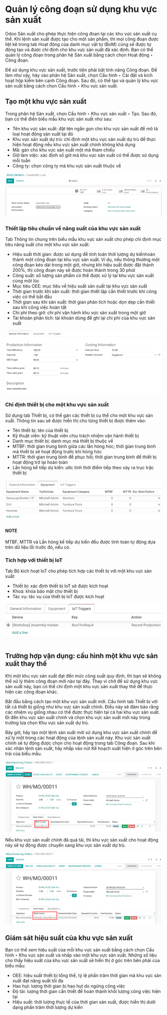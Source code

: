 # Quản lý công đoạn sử dụng khu vực sản xuất

Odoo Sản xuất cho phép thực hiện công đoạn tại các khu vực sản xuất cụ thể. Khi lệnh sản xuất được tạo cho một sản phẩm, thì mọi công đoạn được liệt kê trong tab Hoạt động của danh mục vật tư (BoM) cũng sẽ được tự động tạo và được chỉ định cho khu vực sản xuất đã xác định. Bạn có thể quản lý công đoạn trong phân hệ Sản xuất bằng cách chọn Hoạt động ‣ Công đoạn.

Để sử dụng khu vực sản xuất, trước tiên phải bật tính năng Công đoạn. Để làm như vậy, hãy vào phân hệ Sản xuất, chọn Cấu hình ‣ Cài đặt và kích hoạt hộp kiểm bên cạnh Công đoạn. Sau đó, có thể tạo và quản lý khu vực sản xuất bằng cách chọn Cấu hình ‣ Khu vực sản xuất.

## Tạo một khu vực sản xuất

Trong phân hệ Sản xuất, chọn Cấu hình ‣ Khu vực sản xuất ‣ Tạo. Sau đó, bạn có thể điền biểu mẫu khu vực sản xuất như sau:

- Tên khu vực sản xuất: đặt tên ngắn gọn cho khu vực sản xuất để mô tả loại hoạt động sản xuất tại đó
- Khu vực sản xuất dự trù: chỉ định một khu vực sản xuất dự trù để thực hiện hoạt động nếu khu vực sản xuất chính không khả dụng
- Mã: gán cho khu vực sản xuất một mã tham chiếu
- Giờ làm việc: xác định số giờ mà khu vực sản xuất có thể được sử dụng mỗi tuần
- Công ty: chọn công ty mà khu vực sản xuất thuộc về

![Ví dụ về biểu mẫu khu vực sản xuất được cấu hình đầy đủ.](../../../../_images/work-center-form.png)

<a id="manufacturing-management-using-work-centers-wc-setup"></a>

### Thiết lập tiêu chuẩn về năng suất của khu vực sản xuất

Tab Thông tin chung trên biểu mẫu khu vực sản xuất cho phép chỉ định mục tiêu năng suất cho một khu vực sản xuất:

- Hiệu suất thời gian: được sử dụng để tính toán thời lượng dự kiến ​​hoàn thành một công đoạn tại khu vực sản xuất. Ví dụ, nếu thông thường một công đoạn kéo dài trong một giờ, nhưng khi hiệu suất được đặt thành 200%, thì công đoạn này sẽ được hoàn thành trong 30 phút
- Công suất: số lượng sản phẩm có thể được xử lý tại khu vực sản xuất cùng một lúc
- Mục tiêu OEE: mục tiêu về hiệu suất sản xuất tại khu vực sản xuất
- Thời gian trước khi sản xuất: thời gian thiết lập cần thiết trước khi công việc có thể bắt đầu
- Thời gian sau khi sản xuất: thời gian phân tích hoặc dọn dẹp cần thiết sau khi công việc hoàn tất
- Chi phí theo giờ: chi phí vận hành khu vực sản xuất trong một giờ
- Tài khoản phân tích: tài khoản dùng để ghi lại chi phí của khu vực sản xuất

![Tab thông tin chung của biểu mẫu khu vực sản xuất.](../../../../_images/work-center-general-information.png)

### Chỉ định thiết bị cho một khu vực sản xuất

Sử dụng tab Thiết bị, có thể gán các thiết bị cụ thể cho một khu vực sản xuất. Thông tin sau sẽ được hiển thị cho từng thiết bị được thêm vào:

- Tên thiết bị: tên của thiết bị
- Kỹ thuật viên: kỹ thuật viên chịu trách nhiệm vận hành thiết bị
- Danh mục thiết bị: danh mục mà thiết bị thuộc về
- MTBF: thời gian trung bình giữa các lần hỏng hóc; thời gian trung bình mà thiết bị sẽ hoạt động trước khi hỏng hóc
- MTTR: thời gian trung bình để phục hồi; thời gian trung bình để thiết bị hoạt động trở lại hoàn toàn
- Lần hỏng kế tiếp dự kiến: ước tính thời điểm tiếp theo xảy ra trục trặc thiết bị

![Tab thiết bị của biểu mẫu khu vực sản xuất.](../../../../_images/work-center-equipment.png)

#### NOTE
MTBF, MTTR và Lần hỏng kế tiếp dự kiến đều được tính toán tự động dựa trên dữ liệu lỗi trước đó, nếu có.

<a id="workcenter-iot"></a>

### Tích hợp với thiết bị IoT

Tab Bộ kích hoạt IoT cho phép tích hợp các thiết bị  với một khu vực sản xuất:

- Thiết bị: xác định thiết bị IoT sẽ được kích hoạt
- Khoá: khóa bảo mật cho thiết bị
- Tác vụ: tác vụ của thiết bị IoT được kích hoạt

![Tab Bộ kích hoạt IoT của biểu mẫu khu vực sản xuất.](../../../../_images/work-center-iot.png)

## Trường hợp vận dụng: cấu hình một khu vực sản xuất thay thế

Khi một khu vực sản xuất đạt đến mức công suất quy định, thì bạn sẽ không thể xử lý thêm công đoạn mới nào tại đây. Thay vì chờ để sử dụng khu vực sản xuất này, bạn có thể chỉ định một khu vực sản xuất thay thế để thực hiện các công đoạn khác.

Bắt đầu bằng cách tạo một khu vực sản xuất mới. Cấu hình tab Thiết bị với tất cả thiết bị giống như khu vực sản xuất chính. Điều này sẽ đảm bảo rằng các nhiệm vụ giống nhau có thể được thực hiện tại cả hai khu vực sản xuất. Đi đến khu vực sản xuất chính và chọn khu vực sản xuất mới này trong trường lựa chọn Khu vực sản xuất dự trù.

Bây giờ, hãy tạo một lệnh sản xuất mới sử dụng khu vực sản xuất chính để xử lý một trong các hoạt động của lệnh sản xuất này. Khu vực sản xuất chính sẽ tự động được chọn cho hoạt động trong tab Công đoạn. Sau khi xác nhận lệnh sản xuất, hãy nhấp vào nút Kế hoạch xuất hiện ở góc trên bên trái của biểu mẫu.

![Nhấp vào nút kế hoạch để tự động chọn khu vực sản xuất khả dụng.](../../../../_images/manufacturing-order-plan-button.png)

Nếu khu vực sản xuất chính đã quá tải, thì khu vực sản xuất cho hoạt động này sẽ tự động được chuyển sang khu vực sản xuất dự trù.

![Khu vực sản xuất dự trù sẽ được chọn tự động.](../../../../_images/automatic-work-center-selection.png)

## Giám sát hiệu suất của khu vực sản xuất

Bạn có thể xem hiệu suất của mỗi khu vực sản xuất bằng cách chọn Cấu hình ‣ Khu vực sản xuất và nhấp vào một khu vực sản xuất. Những số liệu cho thấy hiệu suất của khu vực sản xuất sẽ hiển thị ở góc trên bên phải của biểu mẫu:

- OEE: hiệu suất thiết bị tổng thể, tỷ lệ phần trăm thời gian mà khu vực sản xuất đạt năng suất tối đa
- Hao hụt: lượng thời gian bị hao hụt do ngừng công việc
- Độ tải: lượng thời gian cần thiết để hoàn thành khối lượng công việc hiện tại
- Hiệu suất: thời lượng thực tế của thời gian sản xuất, được hiển thị dưới dạng phần trăm thời lượng dự kiến
